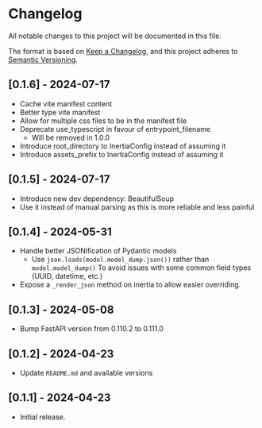 # Changelog

All notable changes to this project will be documented in this file.

The format is based on [Keep a Changelog](https://keepachangelog.com/en/1.0.0/),
and this project adheres to [Semantic Versioning](https://semver.org/spec/v2.0.0.html).

## [0.1.6] - 2024-07-17

- Cache vite manifest content
- Better type vite manifest
- Allow for multiple css files to be in the manifest file
- Deprecate use_typescript in favour of entrypoint_filename
  - Will be removed in 1.0.0
- Introduce root_directory to InertiaConfig instead of assuming it
- Introduce assets_prefix to InertiaConfig instead of assuming it

## [0.1.5] - 2024-07-17

- Introduce new dev dependency: BeautifulSoup
- Use it instead of manual parsing as this is more reliable and less painful

## [0.1.4] - 2024-05-31

- Handle better JSONification of Pydantic models
  - Use `json.loads(model.model_dump.json())` rather than `model.model_dump()`
    To avoid issues with some common field types (UUID, datetime, etc.)
- Expose a `_render_json` method on inertia to allow easier overriding.

## [0.1.3] - 2024-05-08

- Bump FastAPI version from 0.110.2 to 0.111.0

## [0.1.2] - 2024-04-23

- Update `README.md` and available versions

## [0.1.1] - 2024-04-23

- Initial release.
